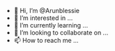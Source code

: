 - 👋 Hi, I’m @Arunblessie
- 👀 I’m interested in ...
- 🌱 I’m currently learning ...
- 💞️ I’m looking to collaborate on ...
- 📫 How to reach me ...

<!---
Arunblessie/Arunblessie is a ✨ special ✨ repository because its `README.md` (this file) appears on your GitHub profile.
You can click the Preview link to take a look at your changes.
--->
